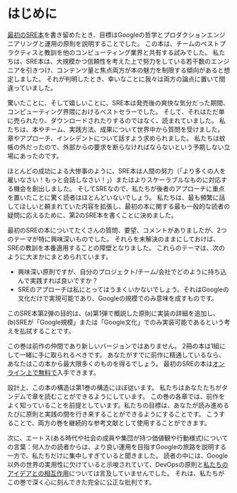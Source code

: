 # はじめに

[最初のSRE本](https://landing.google.com/sre/book/index.html)を書き留めたとき、目標はGoogleの哲学とプロダクションエンジニアリングと運用の原則を説明することでした。
この本は、チームのベストプラクティスと教訓を他のコンピューティング業界と共有する試みでした。
私たちは、SRE本は、大規模かつ信頼性を考えた上で努力をしている若干数のエンジニアを引きつけ、コンテンツ量と焦点両方が本の魅力を制限する傾向があると想定しました。
それが判明したとき、幸いなことに我々は両方の論点に置いて間違っていました。

驚いたことに、そして嬉しいことに、SRE本は発売後の爽快な気分だった期間、コンピューティング界隈におけるベストセラーでした。
そして、それはただ単に売られたり、ダウンロードされたりするのではなく、読まれていました。
私たちは、本やチーム、実践方法、成果について世界中から質問を受けました。
章やアプローチ、インシデントについて話すよう求められました。
私たちは蚊帳の外だったので、外部からの要求を断らなければならないという予期しない立場にあったのです。

ほとんどの成功による大惨事のように、SRE本は人間の努力（「より多くの人を雇いなさい！もっと会話しなさい！」）またはよりスケーラブルなものに対応する機会を創出しました。
そしてSREなので、私たちが後者のアプローチに重点を置いたことに驚く読者はほとんどいないでしょう。
私たちは、最も頻繁に話してほしいと頼まれていた内容を拡張し、最初の本に関する最も一般的な読者の疑問に応えるために、第2のSRE本を書くことに決めました。

最初のSREの本についてたくさんの質問、要望、コメントがありましたが、2つのテーマが特に興味深いものでした。
それらを未解決のままにしておけば、SREの教訓を本番適用することの障壁となりました。
これらのテーマは、次のように大まかにまとめられています。

* 興味深い原則ですが、自分のプロジェクト/チーム/会社でどのように持ち込んで実践すれば良いですか？
* SREのアプローチは私にとってはうまくいかないでしょう。それはGoogleの文化だけで実現可能であり、Googleの規模でのみ意味を成すものです。

このSRE本第2弾の目的は、(a)第1弾で概説した原則に実装の詳細を追加し、(b)SREが「Google規模」または「Google文化」でのみ実装可能であるという考えを払拭することです。

この巻は前作の仲間であり新しいバージョンではありません。
2冊の本は1組にして一緒に手に取られるべきです。
あなたがすでに前作に精通しているなら、あなたはこの本から最大限多くのものを得るでしょう。
最初のSREの本は[オンライン上で無料で](https://landing.google.com/sre/)入手できます。

設計上、この本の構造は第1巻の構造にほぼ従います。
私たちはあなたたちがタンデムで章を読むことができるようにしています。
この巻の各章では、前作をよく知っていることを前提としています。私たちの目標は、あなたが読み進めるたびに原則と実践の間を行き来することができるようにすることです。
こうすることで、両方の巻を継続的な参考文献として使用することができます。

次に、エートス(ある時代や社会の成員や集団が持つ価値観や行動様式)についての言葉：何人かの読者からは、より良い運用を目指すGoogleの旅路を説明する一方で、私たちだけに集中しすぎていると聞きました。
読者の中には、Google以外の世界の実用性に欠けていると示唆されていて、DevOpsの原則と[私たちのアイデアとの相互作用](https://charity.wtf/2016/06/30/devops-vs-sre-delayed-coverage-of-the-dumbest-war/)については言及していませんでした。
それは、私たちがこの巻で深く心に刻んできた完全に公正な批判です。
